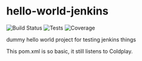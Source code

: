 # hello-world-jenkins

![Build Status](https://shields.us-east-1.conductor.sh/jenkins/s/http/jenkins-beta.infra.us-east-1.conductor.sh/devops/release-builds/hello-world-jenkins.svg)
![Tests](https://shields.us-east-1.conductor.sh/jenkins/t/http/jenkins-beta.infra.us-east-1.conductor.sh/devops/release-builds/hello-world-jenkins.svg)
![Coverage](https://shields.us-east-1.conductor.sh/jenkins/j/http/jenkins-beta.infra.us-east-1.conductor.sh/devops/release-builds/hello-world-jenkins.svg)

dummy hello world project for testing jenkins things

This pom.xml is so basic, it still listens to Coldplay.
